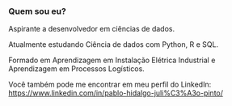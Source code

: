 ### Quem sou eu?

Aspirante a desenvolvedor em ciências de dados.

Atualmente estudando Ciência de dados com Python, R e SQL. 

Formado em Aprendizagem em Instalação Elétrica Industrial e Aprendizagem em Processos Logísticos.

Você também pode me encontrar em meu perfil do LinkedIn: https://www.linkedin.com/in/pablo-hidalgo-juli%C3%A3o-pinto/
